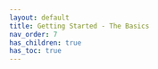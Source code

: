 ```yaml
---
layout: default
title: Getting Started - The Basics
nav_order: 7
has_children: true
has_toc: true
---
```



